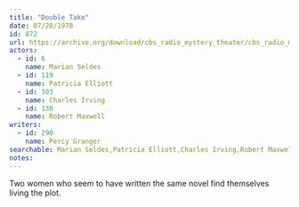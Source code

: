 ```yaml
---
title: "Double Take"
date: 07/28/1978
id: 872
url: https://archive.org/download/cbs_radio_mystery_theater/cbs_radio_mystery_theater-0851-0900.zip/cbs_radio_mystery_theater-0851-0900%2Fcbsrmt_0872_double_take.mp3
actors:  
  - id: 6
    name: Marian Seldes  
  - id: 119
    name: Patricia Elliott  
  - id: 303
    name: Charles Irving  
  - id: 130
    name: Robert Maxwell
writers:  
  - id: 290
    name: Percy Granger
searchable: Marian Seldes,Patricia Elliott,Charles Irving,Robert Maxwell Percy Granger
notes:  
---
```

Two women who seem to have written the same novel find themselves living the plot.